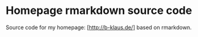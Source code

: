Homepage rmarkdown source code
================================================================================

Source code for my homepage: [http://b-klaus.de/] based on rmarkdown.
